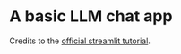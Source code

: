 # A basic LLM chat app

Credits to the [official streamlit tutorial](https://docs.streamlit.io/knowledge-base/tutorials/build-conversational-apps).